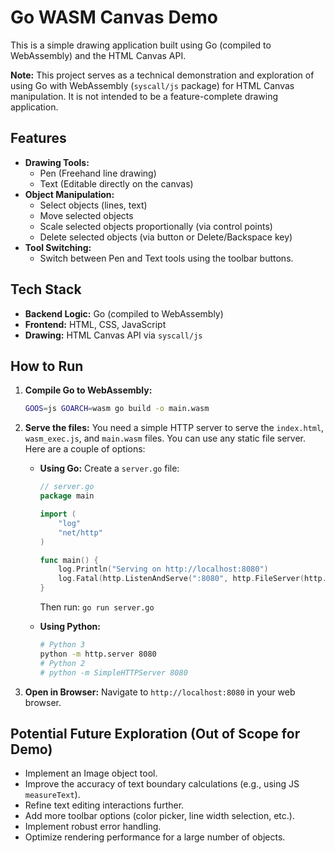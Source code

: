 # Go WASM Canvas Demo

This is a simple drawing application built using Go (compiled to WebAssembly) and the HTML Canvas API.

**Note:** This project serves as a technical demonstration and exploration of using Go with WebAssembly (`syscall/js` package) for HTML Canvas manipulation. It is not intended to be a feature-complete drawing application.

## Features

*   **Drawing Tools:**
    *   Pen (Freehand line drawing)
    *   Text (Editable directly on the canvas)
*   **Object Manipulation:**
    *   Select objects (lines, text)
    *   Move selected objects
    *   Scale selected objects proportionally (via control points)
    *   Delete selected objects (via button or Delete/Backspace key)
*   **Tool Switching:**
    *   Switch between Pen and Text tools using the toolbar buttons.

## Tech Stack

*   **Backend Logic:** Go (compiled to WebAssembly)
*   **Frontend:** HTML, CSS, JavaScript
*   **Drawing:** HTML Canvas API via `syscall/js`

## How to Run

1.  **Compile Go to WebAssembly:**
    ```bash
    GOOS=js GOARCH=wasm go build -o main.wasm
    ```
2.  **Serve the files:**
    You need a simple HTTP server to serve the `index.html`, `wasm_exec.js`, and `main.wasm` files. You can use any static file server. Here are a couple of options:

    *   **Using Go:**
        Create a `server.go` file:
        ```go
        // server.go
        package main

        import (
            "log"
            "net/http"
        )

        func main() {
            log.Println("Serving on http://localhost:8080")
            log.Fatal(http.ListenAndServe(":8080", http.FileServer(http.Dir("."))))
        }
        ```
        Then run: `go run server.go`

    *   **Using Python:**
        ```bash
        # Python 3
        python -m http.server 8080
        # Python 2
        # python -m SimpleHTTPServer 8080
        ```
3.  **Open in Browser:**
    Navigate to `http://localhost:8080` in your web browser.

## Potential Future Exploration (Out of Scope for Demo)

*   Implement an Image object tool.
*   Improve the accuracy of text boundary calculations (e.g., using JS `measureText`).
*   Refine text editing interactions further.
*   Add more toolbar options (color picker, line width selection, etc.).
*   Implement robust error handling.
*   Optimize rendering performance for a large number of objects.